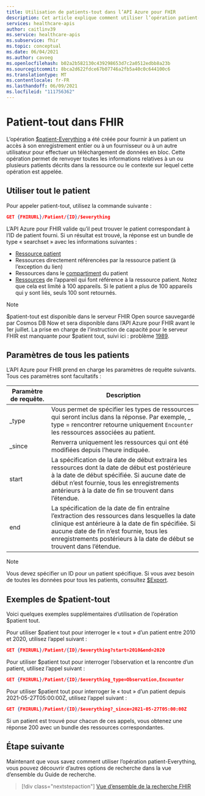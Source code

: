 ```yaml
---
title: Utilisation de patients-tout dans l’API Azure pour FHIR
description: Cet article explique comment utiliser l’opération patient-tout dans l’API Azure pour FHIR
services: healthcare-apis
author: caitlinv39
ms.service: healthcare-apis
ms.subservice: fhir
ms.topic: conceptual
ms.date: 06/04/2021
ms.author: cavoeg
ms.openlocfilehash: b02a2b582130c439298653d7c2a0512edbb8a23b
ms.sourcegitcommit: 8bca2d622fdce67b07746a2fb5a40c0c644100c6
ms.translationtype: MT
ms.contentlocale: fr-FR
ms.lasthandoff: 06/09/2021
ms.locfileid: "111756362"
---
```

# <a name="patient-everything-in-fhir"></a>Patient-tout dans FHIR

L’opération [$patient-Everything](https://www.hl7.org/fhir/patient-operation-everything.html) a été créée pour fournir à un patient un accès à son enregistrement entier ou à un fournisseur ou à un autre utilisateur pour effectuer un téléchargement de données en bloc. Cette opération permet de renvoyer toutes les informations relatives à un ou plusieurs patients décrits dans la ressource ou le contexte sur lequel cette opération est appelée.  

## <a name="use-patient-everything"></a>Utiliser tout le patient
Pour appeler patient-tout, utilisez la commande suivante :

```json
GET {FHIRURL}/Patient/{ID}/$everything
```
L’API Azure pour FHIR valide qu’il peut trouver le patient correspondant à l’ID de patient fourni. Si un résultat est trouvé, la réponse est un bundle de type « searchset » avec les informations suivantes : 
* [Ressource patient](https://www.hl7.org/fhir/patient.html) 
*  Ressources directement référencées par la ressource patient (à l’exception du lien) 
*  Ressources dans le [compartiment](https://www.hl7.org/fhir/compartmentdefinition-patient.html) du patient
*  [Ressources](https://www.hl7.org/fhir/device.html) de l’appareil qui font référence à la ressource patient. Notez que cela est limité à 100 appareils. Si le patient a plus de 100 appareils qui y sont liés, seuls 100 sont retournés. 

 
> [!Note]
> $patient-tout est disponible dans le serveur FHIR Open source sauvegardé par Cosmos DB Now et sera disponible dans l’API Azure pour FHIR avant le 1er juillet. La prise en charge de l’instruction de capacité pour le serveur FHIR est manquante pour $patient tout, suivi ici : problème [1989](https://github.com/microsoft/fhir-server/issues/1989). 


## <a name="patient-everything-parameters"></a>Paramètres de tous les patients
L’API Azure pour FHIR prend en charge les paramètres de requête suivants. Tous ces paramètres sont facultatifs :

|Paramètre de requête.        |  Description|
|-----------------------|------------|
| \_type | Vous permet de spécifier les types de ressources qui seront inclus dans la réponse. Par exemple, \_ type = rencontrer retourne uniquement `Encounter` les ressources associées au patient. |
| \_since | Renverra uniquement les ressources qui ont été modifiées depuis l’heure indiquée. |
| start | La spécification de la date de début extraira les ressources dont la date de début est postérieure à la date de début spécifiée. Si aucune date de début n’est fournie, tous les enregistrements antérieurs à la date de fin se trouvent dans l’étendue. |
| end | La spécification de la date de fin entraîne l’extraction des ressources dans lesquelles la date clinique est antérieure à la date de fin spécifiée. Si aucune date de fin n’est fournie, tous les enregistrements postérieurs à la date de début se trouvent dans l’étendue. |

> [!Note]
> Vous devez spécifier un ID pour un patient spécifique. Si vous avez besoin de toutes les données pour tous les patients, consultez [$Export](export-data.md). 


## <a name="examples-of-patient-everything"></a>Exemples de $patient-tout 

Voici quelques exemples supplémentaires d’utilisation de l’opération $patient tout. 

Pour utiliser $patient tout pour interroger le « tout » d’un patient entre 2010 et 2020, utilisez l’appel suivant : 

```json
GET {FHIRURL}/Patient/{ID}/$everything?start=2010&end=2020
``` 

Pour utiliser $patient tout pour interroger l’observation et la rencontre d’un patient, utilisez l’appel suivant : 
```json
GET {FHIRURL}/Patient/{ID}/$everything_type=Observation,Encounter 
```

Pour utiliser $patient tout pour interroger le « tout » d’un patient depuis 2021-05-27T05:00:00Z, utilisez l’appel suivant : 

```json
GET {FHIRURL}/Patient/{ID}/$everything?_since=2021-05-27T05:00:00Z 
```

Si un patient est trouvé pour chacun de ces appels, vous obtenez une réponse 200 avec un bundle des ressources correspondantes.

## <a name="next-step"></a>Étape suivante
Maintenant que vous savez comment utiliser l’opération patient-Everything, vous pouvez découvrir d’autres options de recherche dans la vue d’ensemble du Guide de recherche.

>[!div class="nextstepaction"]
>[Vue d’ensemble de la recherche FHIR](overview-of-search.md)